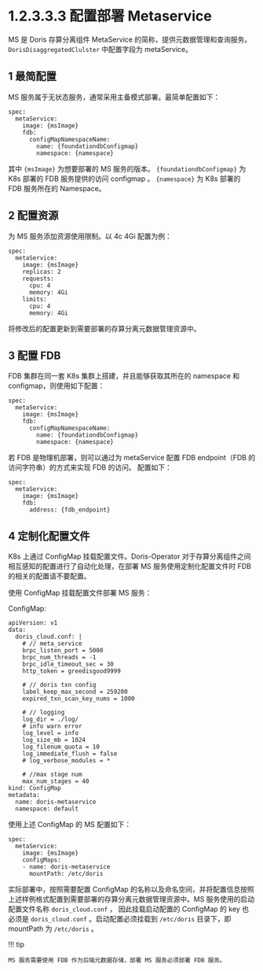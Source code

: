 # 1.2.3.3.3 配置部署 Metaservice

MS 是 Doris 存算分离组件 MetaService 的简称，提供元数据管理和查询服务。 `DorisDisaggregatedClulster` 中配置字段为 metaService。

## 1 最简配置

MS 服务属于无状态服务，通常采用主备模式部署。最简单配置如下：

```shell
spec:
  metaService:
    image: {msImage}
    fdb:
      configMapNamespaceName:
        name: {foundationdbConfigmap}
        namespace: {namespace}
```

其中 `{msImage}` 为想要部署的 MS 服务的版本。 `{foundationdbConfigmap}` 为 K8s 部署的 FDB 服务提供的访问 configmap 。 `{namespace}` 为 K8s 部署的 FDB 服务所在的 Namespace。

## 2 配置资源

为 MS 服务添加资源使用限制。以 4c 4Gi 配置为例：

```shell
spec:
  metaService:
    image: {msImage}
    replicas: 2
    requests:
      cpu: 4
      memory: 4Gi
    limits:
      cpu: 4
      memory: 4Gi
```

将修改后的配置更新到需要部署的存算分离元数据管理资源中。

## 3 配置 FDB

FDB 集群在同一套 K8s 集群上搭建，并且能够获取其所在的 namespace 和 configmap，则使用如下配置：

```shell
spec:
  metaService:
    image: {msImage}
    fdb:
      configMapNamespaceName:
        name: {foundationdbConfigmap}
        namespace: {namespace}
```

若 FDB 是物理机部署，则可以通过为 metaService 配置 FDB endpoint（FDB 的访问字符串）的方式来实现 FDB 的访问。 配置如下：

```shell
spec:
  metaService:
    image: {msImage}
    fdb:
      address: {fdb_endpoint}
```

## 4 定制化配置文件

K8s 上通过 ConfigMap 挂载配置文件。Doris-Operator 对于存算分离组件之间相互感知的配置进行了自动化处理，在部署 MS 服务使用定制化配置文件时 FDB 的相关的配置请不要配置。

使用 ConfigMap 挂载配置文件部署 MS 服务：

ConfigMap:

```shell
apiVersion: v1
data:
  doris_cloud.conf: |
    # // meta_service
    brpc_listen_port = 5000
    brpc_num_threads = -1
    brpc_idle_timeout_sec = 30
    http_token = greedisgood9999

    # // doris txn config
    label_keep_max_second = 259200
    expired_txn_scan_key_nums = 1000

    # // logging
    log_dir = ./log/
    # info warn error
    log_level = info
    log_size_mb = 1024
    log_filenum_quota = 10
    log_immediate_flush = false
    # log_verbose_modules = *

    # //max stage num
    max_num_stages = 40
kind: ConfigMap
metadata:
  name: doris-metaservice
  namespace: default
```

使用上述 ConfigMap 的 MS 配置如下：

```shell
spec:
  metaService:
    image: {msImage}
    configMaps:
    - name: doris-metaservice
      mountPath: /etc/doris
```

实际部署中，按照需要配置 ConfigMap 的名称以及命名空间，并将配置信息按照上述样例格式配置到需要部署的存算分离元数据管理资源中。MS 服务使用的启动配置文件名称 `doris_cloud.conf` ， 因此挂载启动配置的 ConfigMap 的 key 也必须是 `doris_cloud.conf` 。启动配置必须挂载到 `/etc/doris` 目录下，即 mountPath 为 `/etc/doris` 。

!!! tip

    MS 服务需要使用 FDB 作为后端元数据存储，部署 MS 服务必须部署 FDB 服务。
